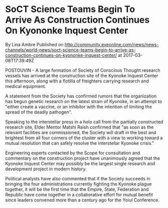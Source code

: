 # SoCT Science Teams Begin To Arrive As Construction Continues On Kyononke Inquest Center
By Lina Ambre
Published on http://community.eveonline.com/news/news-channels/world-news/soct-science-teams-begin-to-arrive-as-construction-continues-on-kyononke-inquest-center/ at 2017-03-08T17:39:49Z

POSTOUVIN - A large formation of Society of Conscious Thought research vessels has arrived at the construction site of the Kyonoke Inquest Center this afternoon, along with a flotilla of freighters carrying research and medical equipment.

A statement from the Society has confirmed rumors that the organization has begun genetic&nbsp;research on the latest strain of&nbsp;Kyonoke,&nbsp;in an attempt to "either&nbsp;create a vaccine, or an inhibitor with the intention of limiting the spread of the deadly pathogen".

Speaking to the interstellar press in a holo call from the partially constructed research site, Elder Mentor Matshi Raish confirmed that "as soon as the relevant facilities are&nbsp;commissioned, the Society will draft in the best and brightest from all four corners of the cluster with a view to working toward a mutual resolution that can safely resolve the interstellar Kyonoke crisis."

Engineering experts contacted by the Scope for consultation and commentary&nbsp;on the construction project have&nbsp;unanimously agreed&nbsp;that the Kyonoke Inquest Center may possibly be the largest single research and development&nbsp;project in modern history.

Political analysts have also commented that if the Society succeeds in bringing the four administrations currently fighting the Kyonoke plague together, it will be the first time that the Empire, State, Federation and Republic have come together in a collaborative effort for mutual benefit since leaders convened more than a century ago for the Yoiul Conference.

